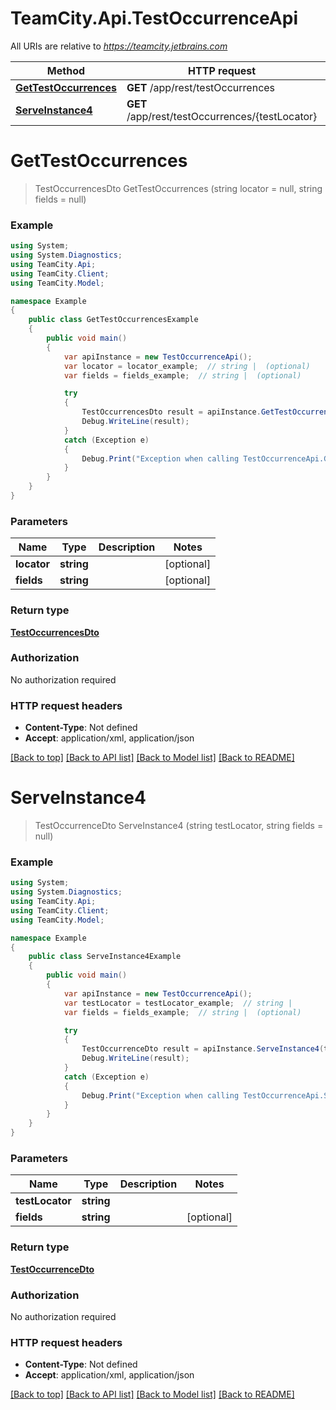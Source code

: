 # TeamCity.Api.TestOccurrenceApi

All URIs are relative to *https://teamcity.jetbrains.com*

Method | HTTP request | Description
------------- | ------------- | -------------
[**GetTestOccurrences**](TestOccurrenceApi.md#gettestoccurrences) | **GET** /app/rest/testOccurrences | 
[**ServeInstance4**](TestOccurrenceApi.md#serveinstance4) | **GET** /app/rest/testOccurrences/{testLocator} | 


<a name="gettestoccurrences"></a>
# **GetTestOccurrences**
> TestOccurrencesDto GetTestOccurrences (string locator = null, string fields = null)



### Example
```csharp
using System;
using System.Diagnostics;
using TeamCity.Api;
using TeamCity.Client;
using TeamCity.Model;

namespace Example
{
    public class GetTestOccurrencesExample
    {
        public void main()
        {
            var apiInstance = new TestOccurrenceApi();
            var locator = locator_example;  // string |  (optional) 
            var fields = fields_example;  // string |  (optional) 

            try
            {
                TestOccurrencesDto result = apiInstance.GetTestOccurrences(locator, fields);
                Debug.WriteLine(result);
            }
            catch (Exception e)
            {
                Debug.Print("Exception when calling TestOccurrenceApi.GetTestOccurrences: " + e.Message );
            }
        }
    }
}
```

### Parameters

Name | Type | Description  | Notes
------------- | ------------- | ------------- | -------------
 **locator** | **string**|  | [optional] 
 **fields** | **string**|  | [optional] 

### Return type

[**TestOccurrencesDto**](TestOccurrencesDto.md)

### Authorization

No authorization required

### HTTP request headers

 - **Content-Type**: Not defined
 - **Accept**: application/xml, application/json

[[Back to top]](#) [[Back to API list]](../README.md#documentation-for-api-endpoints) [[Back to Model list]](../README.md#documentation-for-models) [[Back to README]](../README.md)

<a name="serveinstance4"></a>
# **ServeInstance4**
> TestOccurrenceDto ServeInstance4 (string testLocator, string fields = null)



### Example
```csharp
using System;
using System.Diagnostics;
using TeamCity.Api;
using TeamCity.Client;
using TeamCity.Model;

namespace Example
{
    public class ServeInstance4Example
    {
        public void main()
        {
            var apiInstance = new TestOccurrenceApi();
            var testLocator = testLocator_example;  // string | 
            var fields = fields_example;  // string |  (optional) 

            try
            {
                TestOccurrenceDto result = apiInstance.ServeInstance4(testLocator, fields);
                Debug.WriteLine(result);
            }
            catch (Exception e)
            {
                Debug.Print("Exception when calling TestOccurrenceApi.ServeInstance4: " + e.Message );
            }
        }
    }
}
```

### Parameters

Name | Type | Description  | Notes
------------- | ------------- | ------------- | -------------
 **testLocator** | **string**|  | 
 **fields** | **string**|  | [optional] 

### Return type

[**TestOccurrenceDto**](TestOccurrenceDto.md)

### Authorization

No authorization required

### HTTP request headers

 - **Content-Type**: Not defined
 - **Accept**: application/xml, application/json

[[Back to top]](#) [[Back to API list]](../README.md#documentation-for-api-endpoints) [[Back to Model list]](../README.md#documentation-for-models) [[Back to README]](../README.md)

